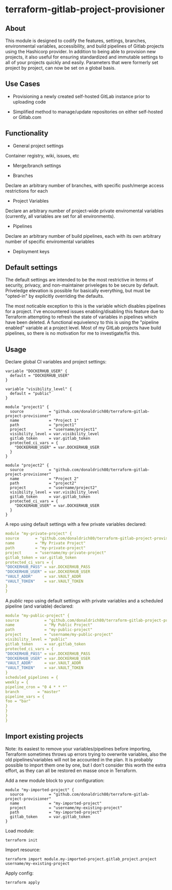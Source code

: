 # terraform-gitlab-project-provisioner

## About

This module is designed to codify the features, settings, branches, environmental variables, accessibility, and build pipelines of Gitlab projects using the Hashicorp provider. In addition to being able to provision new projects, it also useful for ensuring standardized and immutable settings to all of your projects quickly and easily. Parameters that were formerly set project by project, can now be set on a global basis.

## Use Cases

- Provisioning a newly created self-hosted GitLab instance prior to uploading code

- Simplified method to manage/update repositories on either self-hosted or Gitlab.com

## Functionality

- General project settings

Container registry, wiki, issues, etc

- Merge/branch settings

- Branches

Declare an arbitrary number of branches, with specific push/merge access restrictions for each

- Project Variables

Declare an arbitrary number of project-wide private enviromental variables (currently, all variables are set for all environments).

- Pipelines

Declare an arbitrary number of build pipelines, each with its own arbitrary number of specific enviromental variables

- Deployment keys

## Default settings

The default settings are intended to be the most restrictive in terms of security, privacy, and non-maintainer priveleges to be secure by default. Priveledge elevation is possible for basically everything, but must be "opted-in" by explicitly overriding the defaults.

The most noticable exception to this is the variable which disables pipelines for a project. I've encountered issues enabling/disabling this feature due to Terraform attempting to refresh the state of variables in pipelines which have been deleted. A functional equivelency to this is using the "pipeline enabled" variable at a project level. Most of my GitLab projects have build pipelines, so there is no motivation for me to investigate/fix this.

## Usage

Declare global CI variables and project settings:

```
variable "DOCKERHUB_USER" {
  default = "DOCKERHUB_USER"
}

variable "visibility_level" {
  default = "public"
}

module "project1" {
  source           = "github.com/donaldrich80/terraform-gitlab-project-provisioner"
  name             = "Project 1"
  path             = "project1"
  project          = "username/project1"
  visibility_level = var.visibility_level
  gitlab_token     = var.gitlab_token
  protected_ci_vars = {
    "DOCKERHUB_USER" = var.DOCKERHUB_USER
  }
}

module "project2" {
  source           = "github.com/donaldrich80/terraform-gitlab-project-provisioner"
  name             = "Project 2"
  path             = "project2"
  project          = "username/project2"
  visibility_level = var.visibility_level
  gitlab_token     = var.gitlab_token
  protected_ci_vars = {
    "DOCKERHUB_USER" = var.DOCKERHUB_USER
  }
}
```

A repo using default settings with a few private variables declared:

```yaml
module "my-private-project" {
source       = "github.com/donaldrich80/terraform-gitlab-project-provisioner"
name         = "My Private Project"
path         = "my-private-project"
project      = "username/my-private-project"
gitlab_token = var.gitlab_token
protected_ci_vars = {
"DOCKERHUB_PASS" = var.DOCKERHUB_PASS
"DOCKERHUB_USER" = var.DOCKERHUB_USER
"VAULT_ADDR"     = var.VAULT_ADDR
"VAULT_TOKEN"    = var.VAULT_TOKEN
}
}
```

A _public_ repo using default settings with private variables and a scheduled pipeline (and variable) declared:

```yaml
module "my-public-project" {
source           = "github.com/donaldrich80/terraform-gitlab-project-provisioner"
name             = "My Public Project"
path             = "my-public-project"
project          = "username/my-public-project"
visibility_level = "public"
gitlab_token     = var.gitlab_token
protected_ci_vars = {
"DOCKERHUB_PASS" = var.DOCKERHUB_PASS
"DOCKERHUB_USER" = var.DOCKERHUB_USER
"VAULT_ADDR"     = var.VAULT_ADDR
"VAULT_TOKEN"    = var.VAULT_TOKEN
}
scheduled_pipelines = {
weekly = {
pipeline_cron = "0 4 * * *"
branch        = "master"
pipeline_vars = {
foo = "bar"
}
}
}
}
```

## Import existing projects

Note: its easiest to remove your variables/pipelines before importing, Terraform sometimes throws up errors trying to overwrite variables, also the old pipelines/variables will not be accounted in the plan. It is probably possible to import them one by one, but I don't consider this worth the extra effort, as they can all be restored en masse once in Terraform.

Add a new module block to your configuration:

```
module "my-imported-project" {
  source           = "github.com/donaldrich80/terraform-gitlab-project-provisioner"
  name             = "my-imported-project"
  project          = "username/my-existing-project"
  path             = "my-imported-project"
  gitlab_token     = var.gitlab_token
}
```

Load module:

```
terraform init
```

Import resource:

```
terraform import module.my-imported-project.gitlab_project.project username/my-existing-project
```

Apply config:

```
terraform apply
```
